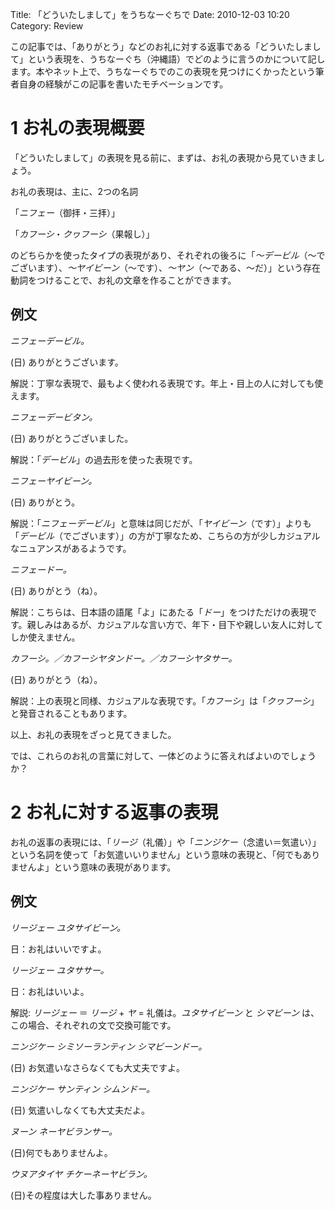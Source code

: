 Title: 「どういたしまして」をうちなーぐちで
Date: 2010-12-03 10:20
Category: Review


この記事では、「ありがとう」などのお礼に対する返事である「どういたしまして」という表現を、うちなーぐち（沖縄語）でどのように言うのかについて記します。本やネット上で、うちなーぐちでのこの表現を見つけにくかったという筆者自身の経験がこの記事を書いたモチベーションです。

# 1 お礼の表現概要

「どういたしまして」の表現を見る前に、まずは、お礼の表現から見ていきましょう。

お礼の表現は、主に、2つの名詞

「*ニフェー*（御拝・三拝）」

「*カフーシ*・*クヮフーシ*（果報し）」

のどちらかを使ったタイプの表現があり、それぞれの後ろに「*〜デービル*（〜でございます）、*〜ヤイビーン*（〜です）、*〜ヤン*（〜である、〜だ）」という存在動詞をつけることで、お礼の文章を作ることができます。

## 例文

*ニフェーデービル。*

(日) ありがとうございます。

解説：丁寧な表現で、最もよく使われる表現です。年上・目上の人に対しても使えます。

*ニフェーデービタン。*

(日) ありがとうございました。

解説：「*デービル*」の過去形を使った表現です。

*ニフェーヤイビーン。*

(日) ありがとう。

解説：「*ニフェーデービル*」と意味は同じだが、「*ヤイビーン*（です）」よりも「*デービル*（でございます）」の方が丁寧なため、こちらの方が少しカジュアルなニュアンスがあるようです。

*ニフェードー。*

(日) ありがとう（ね）。

解説：こちらは、日本語の語尾「よ」にあたる「*ドー*」をつけただけの表現です。親しみはあるが、カジュアルな言い方で、年下・目下や親しい友人に対してしか使えません。

*カフーシ。／カフーシヤタンドー。／カフーシヤタサー。*

(日) ありがとう（ね）。

解説：上の表現と同様、カジュアルな表現です。「*カフーシ*」は「*クヮフーシ*」と発音されることもあります。

以上、お礼の表現をざっと見てきました。

では、これらのお礼の言葉に対して、一体どのように答えればよいのでしょうか？

# 2 お礼に対する返事の表現

お礼の返事の表現には、「*リージ*（礼儀）」や「*ニンジケー*（念遣い＝気遣い）」という名詞を使って「お気遣いいりません」という意味の表現と、「何でもありませんよ」という意味の表現があります。
## 例文

*リージェー ユタサイビーン。*

日：お礼はいいですよ。

*リージェー ユタササー。*

日：お礼はいいよ。

解説: *リージェー* ＝ *リージ* + *ヤ* = 礼儀は。*ユタサイビーン* と *シマビーン* は、この場合、それぞれの文で交換可能です。

*ニンジケー シミソーランティン シマビーンドー。*

(日) お気遣いなさらなくても大丈夫ですよ。

*ニンジケー サンティン シムンドー。*

(日) 気遣いしなくても大丈夫だよ。

*ヌーン ネーヤビランサー。*

(日)何でもありませんよ。

*ウヌアタイヤ チケーネーヤビラン。*

(日)その程度は大した事ありません。
